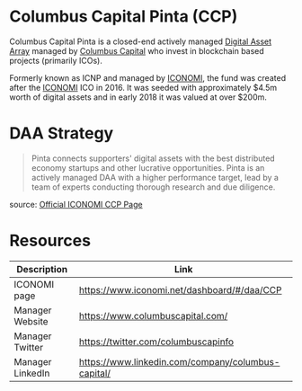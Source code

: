 # Columbus Capital Pinta (CCP)
Columbus Capital Pinta is a closed-end actively managed [Digital Asset Array](../Digital-Asset-Arrays.md) managed by [Columbus Capital](../Columbus-Capital.md) who invest in blockchain based projects (primarily ICOs). 

Formerly known as ICNP and managed by [ICONOMI](../ICONOMI.md), the fund was created after the [ICONOMI](../ICONOMI.md) ICO in 2016. It was seeded with approximately $4.5m worth of digital assets and in early 2018 it was valued at over $200m.

# DAA Strategy
> Pinta connects supporters' digital assets with the best distributed economy startups and other lucrative opportunities. Pinta is an actively managed DAA with a higher performance target, lead by a team of experts conducting thorough research and due diligence.

source: [Official ICONOMI CCP Page](https://www.iconomi.net/dashboard/#/daa/CCP)

# Resources
Description | Link 
---|---
ICONOMI page | https://www.iconomi.net/dashboard/#/daa/CCP
Manager Website | https://www.columbuscapital.com/
Manager Twitter | https://twitter.com/columbuscapinfo
Manager LinkedIn | https://www.linkedin.com/company/columbus-capital/
